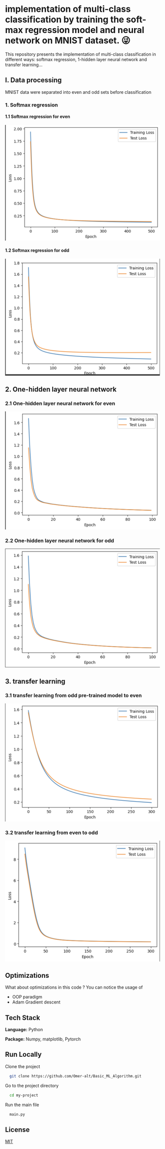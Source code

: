 # implementation of multi-class classification by training the soft-max regression model and neural network on MNIST dataset. 😜


This repository presents the implementation of multi-class classification in different ways: softmax regression, 1-hidden layer neural network and transfer learning...

## I. Data processing

MNIST data were separated into even and odd sets before classification

### 1. Softmax regression
#### 1.1 Softmax regression for even
![softmax regression for even](/assets/Task-1-even.png)

#### 1.2 Softmax regression for odd
![softmax regression for odd](/assets/Task-1-odd.png)

## 2. One-hidden layer neural network

### 2.1 One-hidden layer neural network for even
![neural network for even](/assets/Task-2-even.png)

### 2.2 One-hidden layer neural network for odd
![neural network for odd](/assets/Task-2-odd.png)


## 3. transfer learning
 
### 3.1 transfer learning from odd pre-trained model to even
![transfer learning for even](/assets/Task-3-even.png)

### 3.2 transfer learning from even to odd
![transfer learning for odd](/assets/Task-3-Odd.png)

## Optimizations

What about optimizations in this code ? You can notice the usage of
-  OOP paradigm
- Adam Gradient descent


## Tech Stack

**Language:** Python

**Package:** Numpy, matplotlib, Pytorch

## Run Locally

Clone the project

```bash
  git clone https://github.com/Omer-alt/Basic_ML_Algorithm.git
```

Go to the project directory

```bash
  cd my-project
```

Run the main file

```bash
  main.py
```

## License

[MIT](https://choosealicense.com/licenses/mit/)





















